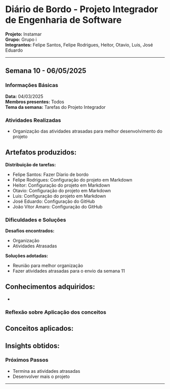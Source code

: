 # Diário de Bordo - Projeto Integrador de Engenharia de Software

**Projeto:** Instamar  
**Grupo:** Grupo i  
**Integrantes:** Felipe Santos, Felipe Rodrigues, Heitor, Otavio, Luis, José Eduardo

---

## Semana 10 - 06/05/2025

### Informações Básicas
**Data:** 04/03/2025  
**Membros presentes:** Todos  
**Tema da semana:** Tarefas do Projeto Integrador

### Atividades Realizadas
- Organização das atividades atrasadas para melhor desenvolvimento do projeto

**Artefatos produzidos:**
- 

**Distribuição de tarefas:**
- Felipe Santos: Fazer Díario de bordo
- Felipe Rodrigues: Configuração do projeto em Markdown
- Heitor: Configuração do projeto em Markdown
- Otavio: Configuração do projeto em Markdown
- Luis: Configuração do projeto em Markdown
- José Eduardo: Configuração do GitHub
- João Vitor Amaro: Configuração do GitHub

### Dificuldades e Soluções
**Desafios encontrados:**
- Organização
-  Atividades Atrasadas

**Soluções adotadas:**
- Reunião para melhor organização
- Fazer atividades atrasadas para o envio da semana 11

**Conhecimentos adquiridos:**
- 
- 

### Reflexão sobre Aplicação dos conceitos
**Conceitos aplicados:**
- 

**Insights obtidos:**
- 

### Próximos Passos
- Termina as atividades atrasadas
- Desenvolver mais o projeto 

---